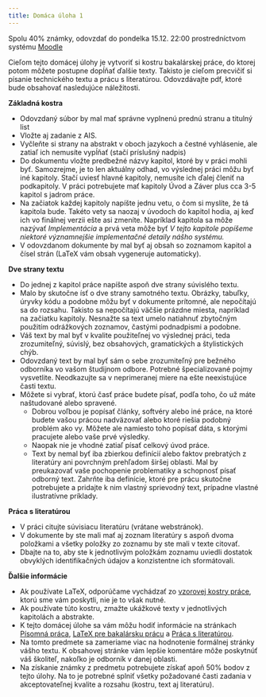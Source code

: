 ```yaml
---
title: Domáca úloha 1
---
```


Spolu 40% známky, odovzdať do pondelka 15.12. 22:00 prostredníctvom
systému [Moodle](https://moodle.uniba.sk/mod/assign/view.php?id=94794)

Cieľom tejto domácej úlohy je vytvoriť si kostru bakalárskej práce, do
ktorej potom môžete postupne dopĺňať ďalšie texty. Takisto je cieľom
precvičiť si písanie technického textu a prácu s literatúrou.
Odovzdávajte pdf, ktoré bude obsahovať nasledujúce náležitosti.

**Základná kostra**

  - Odovzdaný súbor by mal mať správne vyplnenú prednú stranu a titulný
    list
  - Vložte aj zadanie z AIS.
  - Vyčleňte si strany na abstrakt v oboch jazykoch a čestné vyhlásenie,
    ale zatiaľ ich nemusíte vypĺňať (stačí príslušný nadpis)
  - Do dokumentu vložte predbežné názvy kapitol, ktoré by v
    práci mohli byť. Samozrejme, je to len aktuálny odhad, vo
    výslednej práci môžu byť iné kapitoly. Stačí uviesť hlavné kapitoly,
    nemusíte ich ďalej členiť na podkapitoly. V práci potrebujete mať
    kapitoly Úvod a Záver plus cca 3-5 kapitol s jadrom práce.
  - Na začiatok každej kapitoly napíšte jednu vetu, o čom si myslíte, že
    tá kapitola bude. Takéto vety sa naozaj v úvodoch do kapitol hodia,
    aj keď ich vo finálnej verzii ešte asi zmeníte. Napríklad kapitola
    sa môže nazývať *Implementácia* a prvá veta môže byť *V tejto
    kapitole popíšeme niektoré významnejšie implementačné detaily nášho
    systému.*
  - V odovzdanom dokumente by mal byť aj obsah so zoznamom kapitol a
    čísel strán (LaTeX vám obsah vygeneruje automaticky).

**Dve strany textu**

  - Do jednej z kapitol práce napíšte aspoň dve strany súvislého textu.
  - Malo by skutočne ísť o dve strany samotného textu. Obrázky, tabuľky,
    úryvky kódu a podobne môžu byť v dokumente prítomné, ale nepočítajú
    sa do rozsahu. Takisto sa nepočítajú väčšie prázdne miesta,
    napríklad na začiatku kapitoly. Nesnažte sa text umelo natiahnuť
    zbytočným použitím odrážkových zoznamov, častými podnadpismi a
    podobne.
  - Váš text by mal byť v kvalite použiteľnej vo výslednej práci, teda
    zrozumiteľný, súvislý, bez obsahových, gramatických a štylistických
    chýb.
  - Odovzdaný text by mal byť sám o sebe zrozumiteľný pre bežného
    odborníka vo vašom študijnom odbore. Potrebné špecializované pojmy
    vysvetlite. Neodkazujte sa v neprimeranej miere na ešte neexistujúce
    časti textu.
  - Môžete si vybrať, ktorú časť práce budete písať, podľa toho, čo už
    máte naštudované alebo spravené.
    - Dobrou voľbou je popísať články, softvéry alebo iné práce,
      na ktoré budete vašou
      prácou nadväzovať alebo ktoré riešia podobný problém ako
      vy. Môžete ale namiesto toho popísať dáta, s ktorými pracujete alebo vaše
      prvé výsledky.
    - Naopak nie je vhodné zatiaľ písať celkový úvod práce. 
    - Text by nemal byť iba zbierkou definícií alebo faktov prebratých
      z literatúry ani povrchným prehľadom širšej oblasti. Mal by
      preukazovať vaše pochopenie problematiky a
      schopnosť písať odborný text. Zahrňte iba definície, ktoré pre
      prácu skutočne potrebujete a pridajte k nim vlastný sprievodný
      text, prípadne vlastné ilustratívne príklady.

**Práca s literatúrou**

  - V práci citujte súvisiacu literatúru (vrátane webstránok).
  - V dokumente by ste mali mať aj zoznam literatúry s aspoň dvoma
    položkami a všetky položky zo zoznamu by ste mali v texte citovať.
  - Dbajte na to, aby ste k jednotlivým položkám zoznamu uviedli
    dostatok obvyklých identifikačných údajov a konzistentne ich
    sformátovali.

**Ďalšie informácie**

  - Ak používate LaTeX, odporúčame vychádzať zo [vzorovej kostry
    práce](/bcinf/files/Praca.zip), ktorú sme vám poskytli, nie je
    to však nutné.
  - Ak používate túto kostru, zmažte ukážkové texty v jednotlivých
    kapitolách a abstrakte.
  - K tejto domácej úlohe sa vám môžu hodiť informácie na stránkach
    [Písomná práca](./Písomná_práca.html), [LaTeX pre bakalársku
    prácu](./LaTeX_pre_bakalársku_prácu.html) a [Práca s
    literatúrou](./Práca_s_literatúrou.html).
  - Na tomto predmete sa zameriame viac na hodnotenie formálnej stránky
    vášho textu. K obsahovej stránke vám lepšie komentáre môže poskytnúť
    váš školiteľ, nakoľko je odborník v danej oblasti.
  - Na získanie známky z predmetu potrebujete získať apoň 50% bodov z
    tejto úlohy. Na to je potrebné splniť všetky požadované časti
    zadania v akceptovateľnej kvalite a rozsahu (kostru, text aj
    literatúru).
